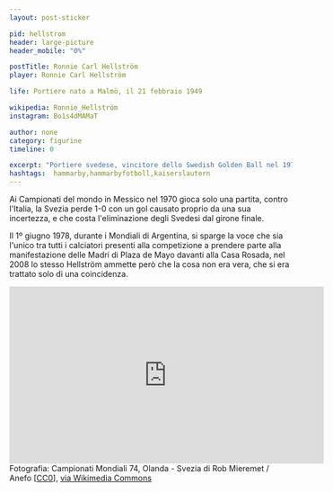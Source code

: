 ```yaml
---
layout: post-sticker

pid: hellstrom
header: large-picture
header_mobile: "0%"

postTitle: Ronnie Carl Hellström
player: Ronnie Carl Hellström

life: Portiere nato a Malmö, il 21 febbraio 1949

wikipedia: Ronnie_Hellström
instagram: Bo1s4dMAMaT

author: none
category: figurine
timeline: 0

excerpt: "Portiere svedese, vincitore dello Swedish Golden Ball nel 1971 e 1978."
hashtags:  hammarby,hammarbyfotboll,kaiserslautern
---
```

Ai Campionati del mondo in Messico nel 1970 gioca solo una partita, contro l'Italia, la Svezia perde 1-0 con un gol causato proprio da una sua incertezza, e che costa l'eliminazione degli Svedesi dal girone finale.

Il 1º giugno 1978, durante i Mondiali di Argentina, si sparge la voce che sia l'unico tra tutti i calciatori presenti alla competizione a prendere parte alla manifestazione delle Madri di Plaza de Mayo davanti alla Casa Rosada, nel 2008 lo stesso Hellström ammette però che la cosa non era vera, che si era trattato solo di una coincidenza.


<div class="text-center">
    <div class="videoWrapper">
      <iframe width="560" height="315" src="https://www.youtube-nocookie.com/embed/R4HYVaHtAqc" frameborder="0" allow="autoplay; encrypted-media" allowfullscreen></iframe>
  </div>
</div>

<div class="post-disclaimer">Fotografia: Campionati Mondiali 74, Olanda - Svezia di Rob Mieremet / Anefo [<a href="http://creativecommons.org/publicdomain/zero/1.0/deed.en">CC0</a>], <a href="https://commons.wikimedia.org/wiki/File:WK_74,_Nederland_tegen_Zweden_0-0,_spelmomenten,_Bestanddeelnr_927-2688.jpg">via Wikimedia Commons</a>
</div>
